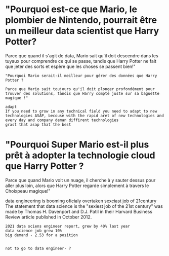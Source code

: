 # "Pourquoi est-ce que Mario, le plombier de Nintendo, pourrait être un meilleur data scientist que Harry Potter?

Parce que quand il s'agit de data, Mario sait qu'il doit descendre dans les tuyaux pour comprendre ce qui se passe, tandis que Harry Potter ne fait que jeter des sorts et espère que les choses se passent bien!"

    "Pourquoi Mario serait-il meilleur pour gérer des données que Harry Potter ?

    Parce que Mario sait toujours qu'il doit plonger profondément pour trouver des solutions, tandis que Harry compte juste sur sa baguette magique !"

    adapt
    If you need to grow in any technical field you need to adapt to new technologies ASAP, becouse with the rapid aret of new technologies and every day and company deman diffirent technologies 
    grast that asap that the best 

# "Pourquoi Super Mario est-il plus prêt à adopter la technologie cloud que Harry Potter ?

Parce que quand Mario voit un nuage, il cherche à y sauter dessus pour aller plus loin, alors que Harry Potter regarde simplement à travers le Choixpeau magique!"




data engineering 
    is booming
    oficialy overtaken sexciast job of 21century 
        The statement that data science is the "sexiest job of the 21st century" was made by Thomas H. Davenport and D.J. Patil in their Harvard Business Review article published in October 2012.
        
    2021 data sciens engineer report, grew by 40% last year 
    data science job grew 10%
    big demand - 2.53 for a position


    not to go to data engineer- ? 
    
